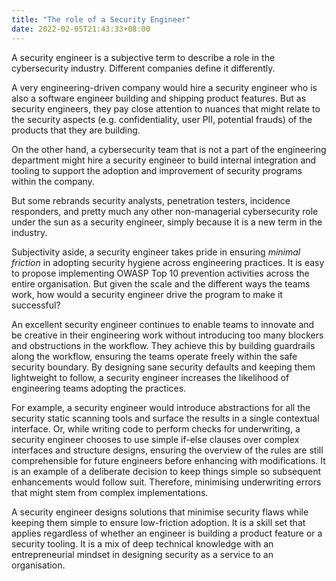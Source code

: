 ```yaml
---
title: "The role of a Security Engineer"
date: 2022-02-05T21:43:33+08:00
---
```

A security engineer is a subjective term to describe a role in the cybersecurity industry. Different companies define it differently.

A very engineering-driven company would hire a security engineer who is also a software engineer building and shipping product features. But as security engineers, they pay close attention to nuances that might relate to the security aspects (e.g. confidentiality, user PII, potential frauds) of the products that they are building.

On the other hand, a cybersecurity team that is not a part of the engineering department might hire a security engineer to build internal integration and tooling to support the adoption and improvement of security programs within the company.

But some rebrands security analysts, penetration testers, incidence responders, and pretty much any other non-managerial cybersecurity role under the sun as a security engineer, simply because it is a new term in the industry.

Subjectivity aside, a security engineer takes pride in ensuring _minimal friction_ in adopting security hygiene across engineering practices. It is easy to propose implementing OWASP Top 10 prevention activities across the entire organisation. But given the scale and the different ways the teams work, how would a security engineer drive the program to make it successful?

An excellent security engineer continues to enable teams to innovate and be creative in their engineering work without introducing too many blockers and obstructions in the workflow. They achieve this by building guardrails along the workflow, ensuring the teams operate freely within the safe security boundary. By designing sane security defaults and keeping them lightweight to follow, a security engineer increases the likelihood of engineering teams adopting the practices.

For example, a security engineer would introduce abstractions for all the security static scanning tools and surface the results in a single contextual interface. Or, while writing code to perform checks for underwriting, a security engineer chooses to use simple if-else clauses over complex interfaces and structure designs, ensuring the overview of the rules are still comprehensible for future engineers before enhancing with modifications. It is an example of a deliberate decision to keep things simple so subsequent enhancements would follow suit. Therefore, minimising underwriting errors that might stem from complex implementations.

A security engineer designs solutions that minimise security flaws while keeping them simple to ensure low-friction adoption. It is a skill set that applies regardless of whether an engineer is building a product feature or a security tooling. It is a mix of deep technical knowledge with an entrepreneurial mindset in designing security as a service to an organisation.
